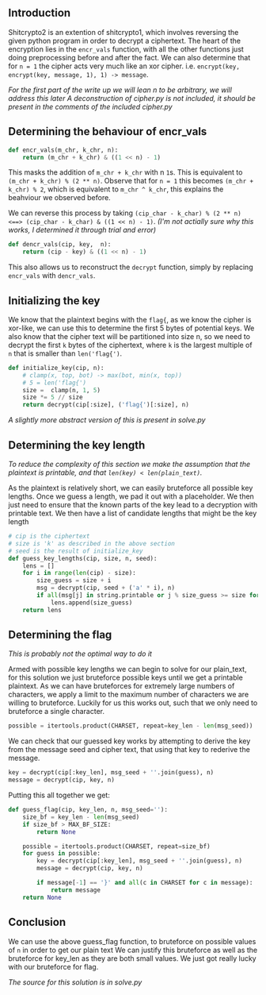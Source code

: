 ## Introduction
Shitcrypto2 is an extention of shitcrypto1, which involves reversing the given python program in order to decrypt a ciphertext. The heart of the encryption lies in the `encr_vals` function, with all the other functions just doing preprocessing before and after the fact. We can also determine that for `n = 1` the cipher acts very much like an xor cipher. i.e.
`encrypt(key, encrypt(key, message, 1), 1) -> message`.

_For the first part of the write up we will lean n to be arbitrary, we will address this later_
_A deconstruction of cipher.py is not included, it should be present in the comments of the included cipher.py_

## Determining the behaviour of encr_vals
```python
def encr_vals(m_chr, k_chr, n):
    return (m_chr + k_chr) & ((1 << n) - 1)
```

This masks the addition of `m_chr + k_chr` with n `1`s. This is equivalent to `(m_chr + k_chr) % (2 ** n)`. Observe that
for `n = 1` this becomes `(m_chr + k_chr) % 2`, which is equivalent to `m_chr ^ k_chr`, this explains the beahviour we observed before. 

We can reverse this process by taking `(cip_char - k_char) % (2 ** n) <==> (cip_char - k_char) & ((1 << n) - 1)`. _(I'm not actially sure why this works, I determined it through trial and error)_

```python
def dencr_vals(cip, key,  n):
    return (cip - key) & ((1 << n) - 1)
```

This also allows us to reconstruct the `decrypt` function, simply by replacing `encr_vals` with `dencr_vals`.

## Initializing the key
We know that the plaintext begins with the `flag{`, as we know the cipher is xor-like, we can use this to determine
the first 5 bytes of potential keys. We also know that the cipher text will be partitioned into size n, so we need to
decrypt the first `k` bytes of the ciphertext, where `k` is the largest multiple of `n` that is smaller than `len('flag{')`.

```python
def initialize_key(cip, n):
    # clamp(x, top, bot) -> max(bot, min(x, top))
    # 5 = len('flag{')
    size =  clamp(n, 1, 5)
    size *= 5 // size
    return decrypt(cip[:size], ('flag{')[:size], n)
```
_A slightly more abstract version of this is present in solve.py_

## Determining the key length
_To reduce the complexity of this section we make the assumption that the plaintext is printable, and that `len(key) < len(plain_text)`._

As the plaintext is relatively short, we can easily bruteforce all possible key lengths. Once we guess a length, we pad it
out with a placeholder. We then just need to ensure that the known parts of the key lead to a decryption with printable
text. We then have a list of candidate lengths that might be the key length
```python
# cip is the ciphertext
# size is 'k' as described in the above section
# seed is the result of initialize_key
def guess_key_lengths(cip, size, n, seed):
    lens = []
    for i in range(len(cip) - size):
        size_guess = size + i
        msg = decrypt(cip, seed + ('a' * i), n)
        if all(msg[j] in string.printable or j % size_guess >= size for j in range(len(msg))):
            lens.append(size_guess)
    return lens
```
## Determining the flag
_This is probably not the optimal way to do it_

Armed with possible key lengths we can begin to solve for our plain_text, for this solution we just bruteforce possible
keys until we get a printable plaintext. As we can have bruteforces for extremely large numbers of characters, we apply
a limit to the maximum number of characters we are willing to bruteforce. Luckily for us this works out, such that we
only need to bruteforce a single character.
```python
possible = itertools.product(CHARSET, repeat=key_len - len(msg_seed))
```

We can check that our guessed key works by attempting to derive the key from the message seed and cipher text, that using
that key to rederive the message.
```python
key = decrypt(cip[:key_len], msg_seed + ''.join(guess), n)
message = decrypt(cip, key, n)
```

Putting this all together we get:
```python
def guess_flag(cip, key_len, n, msg_seed=''):
    size_bf = key_len - len(msg_seed)
    if size_bf > MAX_BF_SIZE:
        return None

    possible = itertools.product(CHARSET, repeat=size_bf)
    for guess in possible:
        key = decrypt(cip[:key_len], msg_seed + ''.join(guess), n)
        message = decrypt(cip, key, n)

        if message[-1] == '}' and all(c in CHARSET for c in message):
            return message
    return None
```

## Conclusion
We can use the above guess_flag function, to bruteforce on possible values of `n` in order to get our plain text
We can justify this bruteforce as well as the bruteforce for key_len as they are both small values. We just
got really lucky with our bruteforce for flag.

_The source for this solution is in solve.py_
